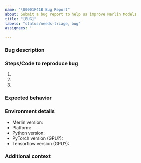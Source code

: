 ```yaml
---
name: "\U0001F41B Bug Report"
about: Submit a bug report to help us improve Merlin Models
title: "[BUG]"
labels: "status/needs-triage, bug"
assignees: ''

---
```


### Bug description
<!-- A clear and concise description of what the bug is. -->

### Steps/Code to reproduce bug
<!-- Follow this guide http://matthewrocklin.com/blog/work/2018/02/28/minimal-bug-reports to craft a minimal bug report. This helps us reproduce the issue you're having and resolve the issue more quickly. -->
1. 
2. 
3. 

### Expected behavior
<!-- A clear and concise description of what you expected to happen. -->

### Environment details
- Merlin version: 
- Platform:
- Python version:
- PyTorch version (GPU?):
- Tensorflow version (GPU?):

### Additional context
<!-- Add any other context about the problem here. -->
